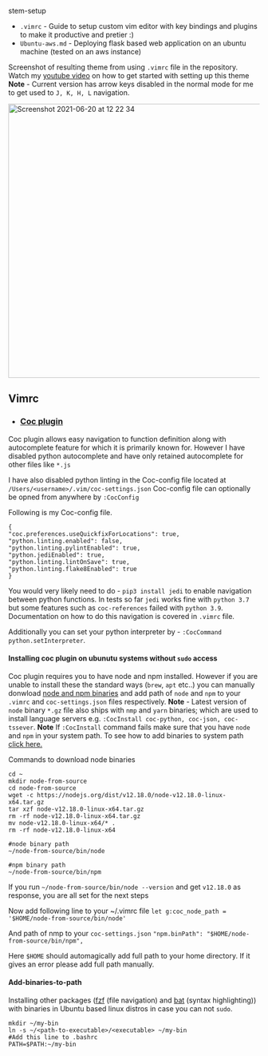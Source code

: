 stem-setup

* `.vimrc` - Guide to setup custom vim editor with key bindings and plugins to make it productive and pretier :)
* `Ubuntu-aws.md` - Deploying flask based web application on an ubuntu machine (tested on an aws instance)



Screenshot of resulting theme from using `.vimrc` file in the repository. Watch my [youtube video](https://www.youtube.com/watch?v=Cs4MBcEUrMk) on how to get started with setting up this theme
<b>Note</b> - Current version has arrow keys disabled in the normal mode for me to get used to `J, K, H, L` navigation.

<img width="549" alt="Screenshot 2021-06-20 at 12 22 34" src="https://user-images.githubusercontent.com/34306898/122672203-3b149f80-d1c2-11eb-8570-fc41a319fa39.png">


## Vimrc

* ### [Coc plugin](https://github.com/neoclide/coc.nvim)

Coc plugin allows easy navigation to function definition along with autocomplete feature for which it is primarily known for. However I have disabled python autocomplete and have only retained autocomplete for other files like `*.js`

I have also disabled python linting in the Coc-config file located at `/Users/<username>/.vim/coc-settings.json`
Coc-config file can optionally be opned from anywhere by `:CocConfig`

Following is my Coc-config file. 
```
{
"coc.preferences.useQuickfixForLocations": true,
"python.linting.enabled": false,
"python.linting.pylintEnabled": true,
"python.jediEnabled": true,
"python.linting.lintOnSave": true,
"python.linting.flake8Enabled": true
}
```
You would very likely need to do - `pip3 install jedi` to enable navigation between python functions. In tests so far `jedi` works fine with `python 3.7` but some features such as `coc-references` failed with `python 3.9`. Documentation on how to do this navigation is covered in `.vimrc` file.

Additionally you can set your python interpreter by - `:CocCommand python.setInterpreter`.

#### Installing coc plugin on ubunutu systems without `sudo` access

Coc plugin requires you to have node and npm installed. However if you are unable to install these the standard ways (`brew`, `apt` etc..) you can manually donwload [node and npm binaries](https://nodejs.org/dist/) and add path of `node` and `npm` to your `.vimrc` and `coc-settings.json` files respectively. <b>Note</b> - Latest version of `node` binary `*.gz` file also ships with `nmp` and `yarn` binaries; which are used to install language servers e.g. `:CocInstall coc-python, coc-json, coc-tssever`. <b>Note</b> If `:CocInstall` command fails make sure that you have `node` and `npm` in your system path. To see how to add binaries to system path [click here.](####Add-binaries-to-path)

Commands to download node binaries
```
cd ~
mkdir node-from-source
cd node-from-source
wget -c https://nodejs.org/dist/v12.18.0/node-v12.18.0-linux-x64.tar.gz
tar xzf node-v12.18.0-linux-x64.tar.gz
rm -rf node-v12.18.0-linux-x64.tar.gz
mv node-v12.18.0-linux-x64/* .
rm -rf node-v12.18.0-linux-x64

#node binary path
~/node-from-source/bin/node

#npm binary path
~/node-from-source/bin/npm
```
If you run `~/node-from-source/bin/node --version` and get `v12.18.0` as response, you are all set for the next steps

Now add following line to your ~/.vimrc file
`let g:coc_node_path = '$HOME/node-from-source/bin/node'`

And path of nmp to your `coc-settings.json`
`"npm.binPath": "$HOME/node-from-source/bin/npm",`

Here `$HOME` should automagically add full path to your home directory. If it gives an error please add full path manually. 

#### Add-binaries-to-path
Installing other packages ([fzf](https://github.com/junegunn/fzf) (file navigation) and [bat](https://github.com/sharkdp/bat) (syntax highlighting)) with binaries in  Ubuntu based linux distros in case you can not `sudo`.


```
mkdir ~/my-bin
ln -s ~/<path-to-executable>/<executable> ~/my-bin
#Add this line to .bashrc
PATH=$PATH:~/my-bin
```

